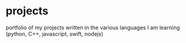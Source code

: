 # projects
portfolio of my projects written in the various languages I am learning (python, C++, javascript, swift, nodejs)
